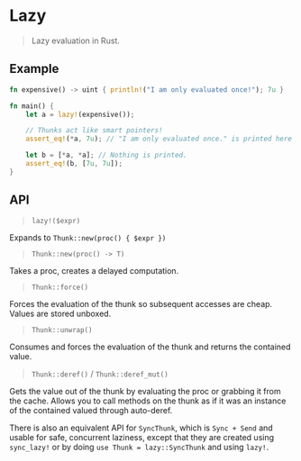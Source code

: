 # Lazy

> Lazy evaluation in Rust.

## Example

```rust
fn expensive() -> uint { println!("I am only evaluated once!"); 7u }

fn main() {
    let a = lazy!(expensive());

    // Thunks act like smart pointers!
    assert_eq!(*a, 7u); // "I am only evaluated once." is printed here

    let b = [*a, *a]; // Nothing is printed.
    assert_eq!(b, [7u, 7u]);
}
```

## API

> `lazy!($expr)`

Expands to `Thunk::new(proc() { $expr })`

> `Thunk::new(proc() -> T)`

Takes a proc, creates a delayed computation.

> `Thunk::force()`

Forces the evaluation of the thunk so subsequent accesses are cheap. Values are
stored unboxed.

> `Thunk::unwrap()`

Consumes and forces the evaluation of the thunk and returns the contained
value.

> `Thunk::deref()` / `Thunk::deref_mut()`

Gets the value out of the thunk by evaluating the proc or grabbing it
from the cache. Allows you to call methods on the thunk as if it was
an instance of the contained valued through auto-deref.

There is also an equivalent API for `SyncThunk`, which is `Sync + Send` and
usable for safe, concurrent laziness, except that they are created using
`sync_lazy!` or by doing `use Thunk = lazy::SyncThunk` and using `lazy!`.

